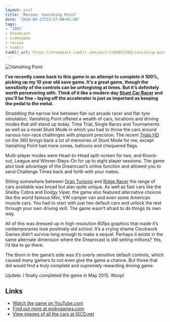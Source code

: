 ```yaml
---
layout: post
title: 'Review: Vanishing Point'
date: '2010-09-27T23:57:00+01:00'
tags:
- '2001'
- dreamcast
- videogame
- review
- tumblr
tumblr_url: https://dreampast.tumblr.com/post/1200852380/vanishing-point
---
```

![Vanishing Point](https://64.media.tumblr.com/tumblr_l9fhhoKbTj1qbfpni.jpg)

**I’ve recently come back to this game in an attempt to complete it 100%, picking up my 10 year old save game. It’s a great game, though the sensitivity of the controls can be unforgiving at times. But it’s definitely worth persevering with. Think of it like a modern day [Stunt Car Racer](http://www.mobygames.com/game/stunt-car-racer) and you’ll be fine – laying off the accelerator is just as important as keeping the pedal to the metal.**

Straddling the narrow line between flat-out arcade racer and flat-tyre simulation, Vanishing Point offered a wealth of cars, locations and driving modes that still stand up today. Time Trial, Single Races and Tournaments as well as a novel Stunt Mode in which you had to throw the cars around various non-race challenges with pinpoint precision. The recent [Trials HD](http://www.mobygames.com/game/trials-hd) on the 360 brings back a lot of memories of Stunt Mode for me, except Vanishing Point had more cones, balloons and chequered flags.

Multi-player modes were Head-to-Head split-screen for two, and Knock-out, League and Winner-Stays-On for up to eight player sessions. The game also took advantage of the Dreamcast’s online function and allowed you to send Challenge Times back and forth with your mates.

Sitting somewhere between [Gran Turismo](http://www.mobygames.com/game/gran-turismo) and [Ridge Racer](http://www.mobygames.com/game/ridge-racer) the range of cars available was broad but also quite unique. As well as fast cars like the Shelby Cobra and Dodgy Viper, the game also featured alternative choices like the world famous Mini, VW camper van and even some American muscle cars. You had to start with just two default cars and unlock the rest through your own driving skill. The game wasn’t afraid to do things its own way.

All of this was dressed up in high resolution 60fps graphics that made it’s contemporaries look positively old school. It’s a crying shame Clockwork Games didn’t survive long enough to make a sequel. Perhaps it exists in the same alternate dimension where the Dreamcast is still selling millions? Yes, I’d like to go there.

The thorn in the game’s side was it’s overly sensitive default controls, which caused many gamers to not even give the game a chance. But those that did would find a truly complete and supremely rewarding driving game.

Update: I finally completed the game in May 2015. Woop!

## Links

- [Watch the game on YouTube.com](http://www.youtube.com/results?search_query=vanishing+point+dreamcast&sm=3)
- [Find out more at mobygames.com](http://www.mobygames.com/game/dreamcast/vanishing-point)
- [View images of all the cars at IGCD.net](http://www.igcd.net/game.php?id=268739)